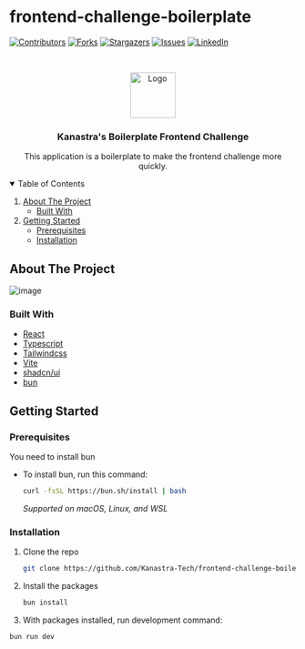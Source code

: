 # frontend-challenge-boilerplate

[![Contributors][contributors-shield]][contributors-url]
[![Forks][forks-shield]][forks-url]
[![Stargazers][stars-shield]][stars-url]
[![Issues][issues-shield]][issues-url]
[![LinkedIn][linkedin-shield]][linkedin-url]


<!-- PROJECT -->
<br />
<p align="center">
  
  <img src="https://avatars.githubusercontent.com/u/96804932?s=200&v=4" alt="Logo" width="80" height="80">
  
  <h3 align="center">Kanastra's Boilerplate Frontend Challenge</h3>

  <p align="center">
     This application is a boilerplate to make the frontend challenge more quickly.
    <br />
  </p>
</p>

<!-- TABLE OF CONTENTS -->
<details open="open">
  <summary>Table of Contents</summary>
  <ol>
    <li>
      <a href="#about-the-project">About The Project</a>
      <ul>
        <li><a href="#built-with">Built With</a></li>
      </ul>
    </li>
    <li>
      <a href="#getting-started">Getting Started</a>
      <ul>
        <li><a href="#prerequisites">Prerequisites</a></li>
        <li><a href="#installation">Installation</a></li>
      </ul>
    </li>
  </ol>
</details>


<!-- ABOUT THE PROJECT -->
## About The Project

![image](https://github.com/Kanastra-Tech/frontend-challenge-boilerplate/assets/39869298/c6b0185b-89ec-4f59-85cc-779d30159ed6)

### Built With

* [React](https://reactjs.org/)
* [Typescript](https://www.typescriptlang.org/)
* [Tailwindcss](https://tailwindcss.com/)
* [Vite](https://vitejs.dev)
* [shadcn/ui](https://ui.shadcn.com/)
* [bun](https://bun.sh/)

<!-- GETTING STARTED -->
## Getting Started

### Prerequisites

You need to install bun

* To install bun, run this command:
  ```sh
  curl -fsSL https://bun.sh/install | bash
  ```
  _Supported on macOS, Linux, and WSL_

### Installation

1. Clone the repo
   ```sh
   git clone https://github.com/Kanastra-Tech/frontend-challenge-boilerplate.git
   ```
2. Install the packages
   ```sh
   bun install
   ```
3. With packages installed, run development command:
  ```sh
  bun run dev
  ```


<!-- MARKDOWN LINKS & IMAGES -->
<!-- https://www.markdownguide.org/basic-syntax/#reference-style-links -->
[contributors-shield]: https://img.shields.io/github/contributors/Kanastra-Tech/frontend-challenge-boilerplate.svg?style=for-the-badge
[contributors-url]: https://github.com/Kanastra-Tech/frontend-challenge-boilerplate/graphs/contributors
[forks-shield]: https://img.shields.io/github/forks/Kanastra-Tech/frontend-challenge-boilerplate.svg?style=for-the-badge
[forks-url]: https://github.com/Kanastra-Tech/frontend-challenge-boilerplate/network/members
[stars-shield]: https://img.shields.io/github/stars/Kanastra-Tech/frontend-challenge-boilerplate.svg?style=for-the-badge
[stars-url]: https://github.com/Kanastra-Tech/frontend-challenge-boilerplate/stargazers
[issues-shield]: https://img.shields.io/github/issues/Kanastra-Tech/frontend-challenge-boilerplate.svg?style=for-the-badge
[issues-url]: https://github.com/Kanastra-Tech/frontend-challenge-boilerplate/issues
[linkedin-shield]: https://img.shields.io/badge/-LinkedIn-black.svg?style=for-the-badge&logo=linkedin&colorB=555
[linkedin-url]: https://www.linkedin.com/company/kanastra/
